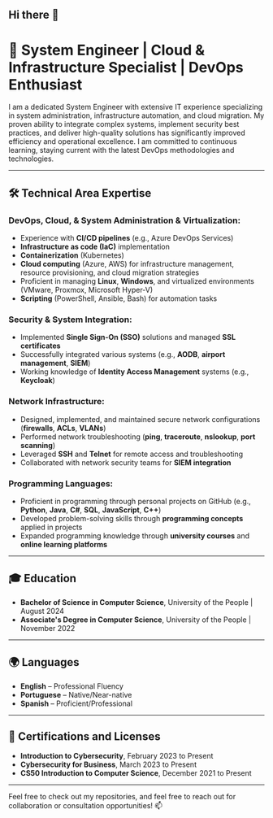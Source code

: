## Hi there 👋

# 🚀 **System Engineer** | Cloud & Infrastructure Specialist | DevOps Enthusiast

I am a dedicated System Engineer with extensive IT experience specializing in system administration, infrastructure automation, and cloud migration. My proven ability to integrate complex systems, implement security best practices, and deliver high-quality solutions has significantly improved efficiency and operational excellence. I am committed to continuous learning, staying current with the latest DevOps methodologies and technologies.

---

## 🛠️ **Technical Area Expertise**

### **DevOps, Cloud, & System Administration & Virtualization:**
- Experience with **CI/CD pipelines** (e.g., Azure DevOps Services)
- **Infrastructure as code (IaC)** implementation
- **Containerization** (Kubernetes)
- **Cloud computing** (Azure, AWS) for infrastructure management, resource provisioning, and cloud migration strategies
- Proficient in managing **Linux**, **Windows**, and virtualized environments (VMware, Proxmox, Microsoft Hyper-V)
- **Scripting** (PowerShell, Ansible, Bash) for automation tasks

### **Security & System Integration:**
- Implemented **Single Sign-On (SSO)** solutions and managed **SSL certificates**
- Successfully integrated various systems (e.g., **AODB**, **airport management**, **SIEM**)
- Working knowledge of **Identity Access Management** systems (e.g., **Keycloak**)

### **Network Infrastructure:**
- Designed, implemented, and maintained secure network configurations (**firewalls**, **ACLs**, **VLANs**)
- Performed network troubleshooting (**ping**, **traceroute**, **nslookup**, **port scanning**)
- Leveraged **SSH** and **Telnet** for remote access and troubleshooting
- Collaborated with network security teams for **SIEM integration**

### **Programming Languages:**
- Proficient in programming through personal projects on GitHub (e.g., **Python**, **Java**, **C#**, **SQL**, **JavaScript**, **C++**)
- Developed problem-solving skills through **programming concepts** applied in projects
- Expanded programming knowledge through **university courses** and **online learning platforms**

---

## 🎓 **Education**

- **Bachelor of Science in Computer Science**, University of the People | August 2024
- **Associate's Degree in Computer Science**, University of the People | November 2022

---

## 🌍 **Languages**

- **English** – Professional Fluency
- **Portuguese** – Native/Near-native
- **Spanish** – Proficient/Professional

---

## 🏅 **Certifications and Licenses**

- **Introduction to Cybersecurity**, February 2023 to Present
- **Cybersecurity for Business**, March 2023 to Present
- **CS50 Introduction to Computer Science**, December 2021 to Present

---

Feel free to check out my repositories, and feel free to reach out for collaboration or consultation opportunities! 📫

